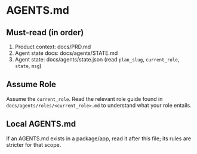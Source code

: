 # AGENTS.md

## Must-read (in order)

1. Product context: docs/PRD.md
2. Agent state docs: docs/agents/STATE.md
3. Agent state: docs/agents/state.json (read `plan_slug`, `current_role`, `state`, `msg`)

## Assume Role

Assume the `current_role`. Read the relevant role guide found in `docs/agents/roles/<current_role>.md` to understand what your role entails.

## Local AGENTS.md

If an AGENTS.md exists in a package/app, read it after this file; its rules are stricter for that scope.
